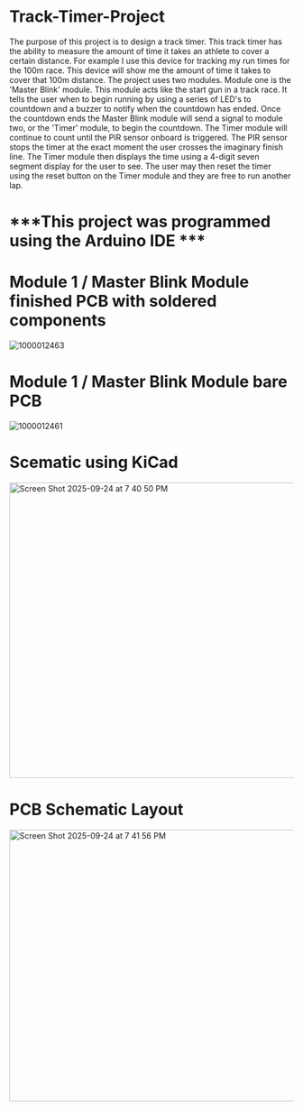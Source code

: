 # Track-Timer-Project
The purpose of this project is to design a track timer. This track timer has the ability to measure the amount of time it takes an athlete to cover a certain distance. For example I use this device for tracking my run times for the 100m race. This device will show me the amount of time it takes to cover that 100m distance. The project uses two modules. Module one is the 'Master Blink' module. This module acts like the start gun in a track race. It tells the user when to begin running by using a series of LED's to countdown and a buzzer to notify when the countdown has ended. Once the countdown ends the Master Blink module will send a signal to module two, or the 'Timer' module, to begin the countdown. The Timer module will continue to count until the PIR sensor onboard is triggered. The PIR sensor stops the timer at the exact moment the user crosses the imaginary finish line. The Timer module then displays the time using a 4-digit seven segment display for the user to see. The user may then reset the timer using the reset button on the Timer module and they are free to run another lap.

# ***This project was programmed using the Arduino IDE ***

# Module 1 / Master Blink Module finished PCB with soldered components
![1000012463](https://github.com/user-attachments/assets/fe07811b-e2a3-48d2-a501-8192960ce8b8)




# Module 1 / Master Blink Module bare PCB
![1000012461](https://github.com/user-attachments/assets/448768bf-1044-4dff-a1f8-72bd6083e804)

# Scematic using KiCad
<img width="1088" height="524" alt="Screen Shot 2025-09-24 at 7 40 50 PM" src="https://github.com/user-attachments/assets/b836b20e-9450-49dc-ba2f-8e76c3a46a12" />

# PCB Schematic Layout
<img width="705" height="482" alt="Screen Shot 2025-09-24 at 7 41 56 PM" src="https://github.com/user-attachments/assets/08a3dff6-b963-406d-aa49-2843e499bcb0" />
